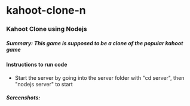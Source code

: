 # kahoot-clone-n
<h3>Kahoot Clone using Nodejs</h3>
<h5>Summary: This game is supposed to be a clone of the popular kahoot game</h5>
<h4>Instructions to run code</h4>
<ul>
  <li>Start the server by going into the server folder with "cd server", then "nodejs server" to start
</ul>
<h5>Screenshots: </h5>

